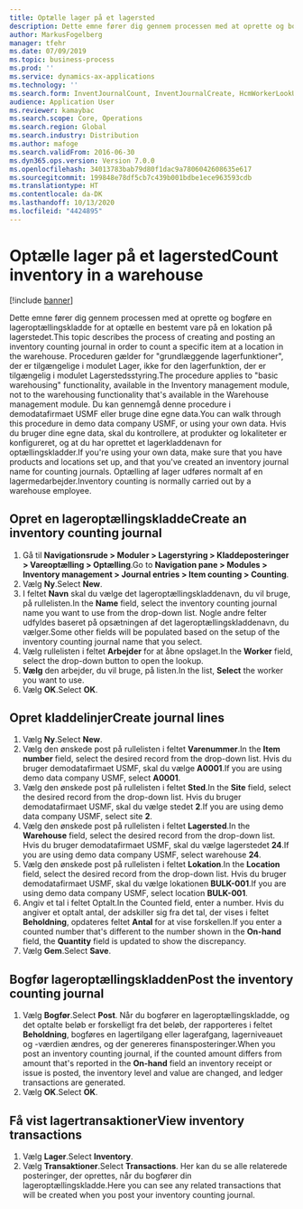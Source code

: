 ```yaml
---
title: Optælle lager på et lagersted
description: Dette emne fører dig gennem processen med at oprette og bogføre en lageroptællingskladde for at optælle en bestemt vare på en lokation på lagerstedet.
author: MarkusFogelberg
manager: tfehr
ms.date: 07/09/2019
ms.topic: business-process
ms.prod: ''
ms.service: dynamics-ax-applications
ms.technology: ''
ms.search.form: InventJournalCount, InventJournalCreate, HcmWorkerLookUp, InventItemIdLookupSimple, InventLocationIdLookup, WMSLocationIdLookup, InventTrans
audience: Application User
ms.reviewer: kamaybac
ms.search.scope: Core, Operations
ms.search.region: Global
ms.search.industry: Distribution
ms.author: mafoge
ms.search.validFrom: 2016-06-30
ms.dyn365.ops.version: Version 7.0.0
ms.openlocfilehash: 34013783bab79d80f1dac9a7806042608635e617
ms.sourcegitcommit: 199848e78df5cb7c439b001bdbe1ece963593cdb
ms.translationtype: HT
ms.contentlocale: da-DK
ms.lasthandoff: 10/13/2020
ms.locfileid: "4424895"
---
```

# <a name="count-inventory-in-a-warehouse"></a><span data-ttu-id="1956d-103">Optælle lager på et lagersted</span><span class="sxs-lookup"><span data-stu-id="1956d-103">Count inventory in a warehouse</span></span>

[!include [banner](../../includes/banner.md)]

<span data-ttu-id="1956d-104">Dette emne fører dig gennem processen med at oprette og bogføre en lageroptællingskladde for at optælle en bestemt vare på en lokation på lagerstedet.</span><span class="sxs-lookup"><span data-stu-id="1956d-104">This topic describes the process of creating and posting an inventory counting journal in order to count a specific item at a location in the warehouse.</span></span> <span data-ttu-id="1956d-105">Proceduren gælder for "grundlæggende lagerfunktioner", der er tilgængelige i modulet Lager, ikke for den lagerfunktion, der er tilgængelig i modulet Lagerstedsstyring.</span><span class="sxs-lookup"><span data-stu-id="1956d-105">The procedure applies to "basic warehousing" functionality, available in the Inventory management module, not to the warehousing functionality that's available in the Warehouse management module.</span></span> <span data-ttu-id="1956d-106">Du kan gennemgå denne procedure i demodatafirmaet USMF eller bruge dine egne data.</span><span class="sxs-lookup"><span data-stu-id="1956d-106">You can walk through this procedure in demo data company USMF, or using your own data.</span></span> <span data-ttu-id="1956d-107">Hvis du bruger dine egne data, skal du kontrollere, at produkter og lokaliteter er konfigureret, og at du har oprettet et lagerkladdenavn for optællingskladder.</span><span class="sxs-lookup"><span data-stu-id="1956d-107">If you're using your own data, make sure that you have products and locations set up, and that you've created an inventory journal name for counting journals.</span></span> <span data-ttu-id="1956d-108">Optælling af lager udføres normalt af en lagermedarbejder.</span><span class="sxs-lookup"><span data-stu-id="1956d-108">Inventory counting is normally carried out by a warehouse employee.</span></span>


## <a name="create-an-inventory-counting-journal"></a><span data-ttu-id="1956d-109">Opret en lageroptællingskladde</span><span class="sxs-lookup"><span data-stu-id="1956d-109">Create an inventory counting journal</span></span>
1. <span data-ttu-id="1956d-110">Gå til **Navigationsrude > Moduler > Lagerstyring > Kladdeposteringer > Vareoptælling > Optælling**.</span><span class="sxs-lookup"><span data-stu-id="1956d-110">Go to **Navigation pane > Modules > Inventory management > Journal entries > Item counting > Counting**.</span></span>
2. <span data-ttu-id="1956d-111">Vælg **Ny**.</span><span class="sxs-lookup"><span data-stu-id="1956d-111">Select **New**.</span></span>
3. <span data-ttu-id="1956d-112">I feltet **Navn** skal du vælge det lageroptællingskladdenavn, du vil bruge, på rullelisten.</span><span class="sxs-lookup"><span data-stu-id="1956d-112">In the **Name** field, select the inventory counting journal name you want to use from the drop-down list.</span></span> <span data-ttu-id="1956d-113">Nogle andre felter udfyldes baseret på opsætningen af det lageroptællingskladdenavn, du vælger.</span><span class="sxs-lookup"><span data-stu-id="1956d-113">Some other fields will be populated based on the setup of the inventory counting journal name that you select.</span></span>  
4. <span data-ttu-id="1956d-114">Vælg rullelisten i feltet **Arbejder** for at åbne opslaget.</span><span class="sxs-lookup"><span data-stu-id="1956d-114">In the **Worker** field, select the drop-down button to open the lookup.</span></span>
5. <span data-ttu-id="1956d-115">**Vælg** den arbejder, du vil bruge, på listen.</span><span class="sxs-lookup"><span data-stu-id="1956d-115">In the list, **Select** the worker you want to use.</span></span>
6. <span data-ttu-id="1956d-116">Vælg **OK**.</span><span class="sxs-lookup"><span data-stu-id="1956d-116">Select **OK**.</span></span>

## <a name="create-journal-lines"></a><span data-ttu-id="1956d-117">Opret kladdelinjer</span><span class="sxs-lookup"><span data-stu-id="1956d-117">Create journal lines</span></span>
1. <span data-ttu-id="1956d-118">Vælg **Ny**.</span><span class="sxs-lookup"><span data-stu-id="1956d-118">Select **New**.</span></span>
2. <span data-ttu-id="1956d-119">Vælg den ønskede post på rullelisten i feltet **Varenummer**.</span><span class="sxs-lookup"><span data-stu-id="1956d-119">In the **Item number** field, select the desired record from the drop-down list.</span></span> <span data-ttu-id="1956d-120">Hvis du bruger demodatafirmaet USMF, skal du vælge **A0001**.</span><span class="sxs-lookup"><span data-stu-id="1956d-120">If you are using demo data company USMF, select **A0001**.</span></span>  
3. <span data-ttu-id="1956d-121">Vælg den ønskede post på rullelisten i feltet **Sted**.</span><span class="sxs-lookup"><span data-stu-id="1956d-121">In the **Site** field, select the desired record from the drop-down list.</span></span> <span data-ttu-id="1956d-122">Hvis du bruger demodatafirmaet USMF, skal du vælge stedet **2**.</span><span class="sxs-lookup"><span data-stu-id="1956d-122">If you are using demo data company USMF, select site **2**.</span></span>
4. <span data-ttu-id="1956d-123">Vælg den ønskede post på rullelisten i feltet **Lagersted**.</span><span class="sxs-lookup"><span data-stu-id="1956d-123">In the **Warehouse** field, select the desired record from the drop-down list.</span></span> <span data-ttu-id="1956d-124">Hvis du bruger demodatafirmaet USMF, skal du vælge lagerstedet **24**.</span><span class="sxs-lookup"><span data-stu-id="1956d-124">If you are using demo data company USMF, select warehouse **24**.</span></span>  
5. <span data-ttu-id="1956d-125">Vælg den ønskede post på rullelisten i feltet **Lokation**.</span><span class="sxs-lookup"><span data-stu-id="1956d-125">In the **Location** field, select the desired record from the drop-down list.</span></span> <span data-ttu-id="1956d-126">Hvis du bruger demodatafirmaet USMF, skal du vælge lokationen **BULK-001**.</span><span class="sxs-lookup"><span data-stu-id="1956d-126">If you are using demo data company USMF, select location **BULK-001**.</span></span>  
6. <span data-ttu-id="1956d-127">Angiv et tal i feltet Optalt.</span><span class="sxs-lookup"><span data-stu-id="1956d-127">In the Counted field, enter a number.</span></span> <span data-ttu-id="1956d-128">Hvis du angiver et optalt antal, der adskiller sig fra det tal, der vises i feltet **Beholdning**, opdateres feltet **Antal** for at vise forskellen.</span><span class="sxs-lookup"><span data-stu-id="1956d-128">If you enter a counted number that's different to the number shown in the **On-hand** field, the **Quantity** field is updated to show the discrepancy.</span></span>  
7. <span data-ttu-id="1956d-129">Vælg **Gem**.</span><span class="sxs-lookup"><span data-stu-id="1956d-129">Select **Save**.</span></span>

## <a name="post-the-inventory-counting-journal"></a><span data-ttu-id="1956d-130">Bogfør lageroptællingskladden</span><span class="sxs-lookup"><span data-stu-id="1956d-130">Post the inventory counting journal</span></span>
1. <span data-ttu-id="1956d-131">Vælg **Bogfør**.</span><span class="sxs-lookup"><span data-stu-id="1956d-131">Select **Post**.</span></span> <span data-ttu-id="1956d-132">Når du bogfører en lageroptællingskladde, og det optalte beløb er forskelligt fra det beløb, der rapporteres i feltet **Beholdning**, bogføres en lagertilgang eller lagerafgang, lagerniveauet og -værdien ændres, og der genereres finansposteringer.</span><span class="sxs-lookup"><span data-stu-id="1956d-132">When you post an inventory counting journal, if the counted amount differs from amount that's reported in the **On-hand** field an inventory receipt or issue is posted, the inventory level and value are changed, and ledger transactions are generated.</span></span>
2. <span data-ttu-id="1956d-133">Vælg **OK**.</span><span class="sxs-lookup"><span data-stu-id="1956d-133">Select **OK**.</span></span>

## <a name="view-inventory-transactions"></a><span data-ttu-id="1956d-134">Få vist lagertransaktioner</span><span class="sxs-lookup"><span data-stu-id="1956d-134">View inventory transactions</span></span>
1. <span data-ttu-id="1956d-135">Vælg **Lager**.</span><span class="sxs-lookup"><span data-stu-id="1956d-135">Select **Inventory**.</span></span>
2. <span data-ttu-id="1956d-136">Vælg **Transaktioner**.</span><span class="sxs-lookup"><span data-stu-id="1956d-136">Select **Transactions**.</span></span> <span data-ttu-id="1956d-137">Her kan du se alle relaterede posteringer, der oprettes, når du bogfører din lageroptællingskladde.</span><span class="sxs-lookup"><span data-stu-id="1956d-137">Here you can see any related transactions that will be created when you post your inventory counting journal.</span></span>   

